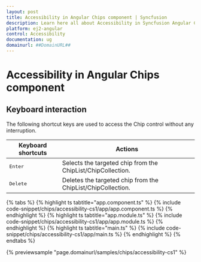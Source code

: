 ```yaml
---
layout: post
title: Accessibility in Angular Chips component | Syncfusion
description: Learn here all about Accessibility in Syncfusion Angular Chips component of Syncfusion Essential JS 2 and more.
platform: ej2-angular
control: Accessibility 
documentation: ug
domainurl: ##DomainURL##
---
```


# Accessibility in Angular Chips component

## Keyboard interaction

The following shortcut keys are used to access the Chip control without any interruption.

| Keyboard shortcuts | Actions |
|------------|-------------------|
| <kbd>Enter</kbd> | Selects the targeted chip from the ChipList/ChipCollection. |
| <kbd>Delete</kbd> | Deletes the targeted chip from the ChipList/ChipCollection. |

{% tabs %}
{% highlight ts tabtitle="app.component.ts" %}
{% include code-snippet/chips/accessibility-cs1/app/app.component.ts %}
{% endhighlight %}
{% highlight ts tabtitle="app.module.ts" %}
{% include code-snippet/chips/accessibility-cs1/app/app.module.ts %}
{% endhighlight %}
{% highlight ts tabtitle="main.ts" %}
{% include code-snippet/chips/accessibility-cs1/app/main.ts %}
{% endhighlight %}
{% endtabs %}
  
{% previewsample "page.domainurl/samples/chips/accessibility-cs1" %}